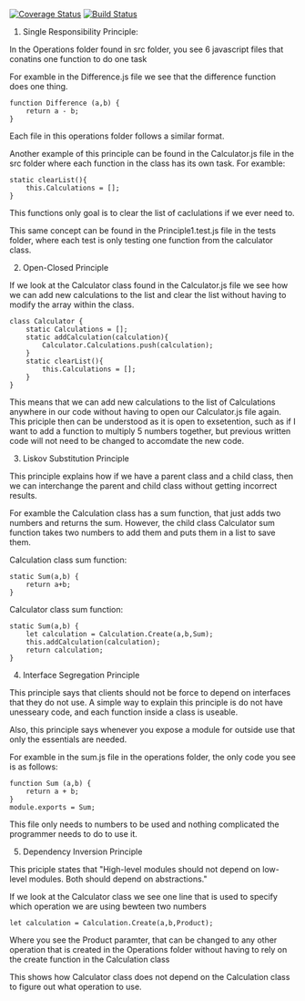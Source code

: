 [![Coverage Status](https://coveralls.io/repos/github/AbakirH/Abakir_Hanna_IS219_CodingPrinciplesCalculator/badge.svg?branch=master)](https://coveralls.io/github/AbakirH/Abakir_Hanna_IS219_CodingPrinciplesCalculator?branch=master)
[![Build Status](https://travis-ci.com/AbakirH/Abakir_Hanna_IS219_CodingPrinciplesCalculator.svg?branch=master)](https://travis-ci.com/github/AbakirH/Abakir_Hanna_IS219_CodingPrinciplesCalculator)


1. Single Responsibility Principle:

In the Operations folder found in src folder, you see 6 javascript files that conatins one function to do one task

For examble in the Difference.js file we see that the difference function does one thing.
```
function Difference (a,b) {
    return a - b;
}
```
Each file in this operations folder follows a similar format.

Another example of this principle can be found in the Calculator.js file in the src folder where each function in the class has its own task.
For examble: 
```
static clearList(){
    this.Calculations = [];
}
```
This functions only goal is to clear the list of caclulations if we ever need to.

This same concept can be found in the Principle1.test.js file in the tests folder, where each test is only testing one function from the calculator class.

2. Open-Closed Principle

If we look at the Calculator class found in the Calculator.js file we see how we can add new calculations to the list and clear the list without having to modify the array within the class.

```
class Calculator {
    static Calculations = [];
    static addCalculation(calculation){
        Calculator.Calculations.push(calculation);
    }
    static clearList(){
        this.Calculations = [];
    }
}
```

This means that we can add new calculations to the list of Calculations anywhere in our code without having to open our Calculator.js file again. This priciple then can be understood as it is open to exsetention, such as if I want to add a function to multiply 5 numbers together, but previous written code will not need to be changed to accomdate the new code.

3. Liskov Substitution Principle

This principle explains how if we have a parent class and a child class, then we can interchange the parent and child class without getting incorrect results.

For examble the Calculation class has a sum function, that just adds two numbers and returns the sum. However, the child class Calculator sum function takes two numbers to add them and puts them in a list to save them.

Calculation class sum function:
```
static Sum(a,b) {
    return a+b;
}
```

Calculator class sum function:
```
static Sum(a,b) {
    let calculation = Calculation.Create(a,b,Sum);
    this.addCalculation(calculation);
    return calculation;
}
```


4. Interface Segregation Principle

This principle says that clients should not be force to depend on interfaces that they do not use. A simple way to explain this principle is do not have unesseary code, and each function inside a class is useable.

Also, this principle says whenever you expose a module for outside use that only the essentials are needed.

For examble in the sum.js file in the operations folder, the only code you see is as follows:
```
function Sum (a,b) {
    return a + b;
}
module.exports = Sum;
```
This file only needs to numbers to be used and nothing complicated the programmer needs to do to use it.

5. Dependency Inversion Principle

This priciple states that "High-level modules should not depend on low-level modules. Both should depend on abstractions."

If we look at the Calculator class we see one line that is used to specify which operation we are using bewteen two numbers

```
let calculation = Calculation.Create(a,b,Product);
```
Where you see the Product paramter, that can be changed to any other operation that is created in the Operations folder without having to rely on the create function in the Calculation class

This shows how Calculator class does not depend on the Calculation class to figure out what operation to use.
